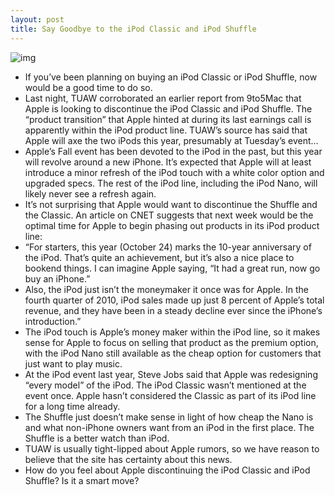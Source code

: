```yaml
---
layout: post
title: Say Goodbye to the iPod Classic and iPod Shuffle
---
```

![img](http://media.idownloadblog.com/wp-content/uploads/2011/09/apple-kill-ipod-shuffle-classic-1-e1317217091700.jpeg)
* If you’ve been planning on buying an iPod Classic or iPod Shuffle, now would be a good time to do so.
* Last night, TUAW corroborated an earlier report from 9to5Mac that Apple is looking to discontinue the iPod Classic and iPod Shuffle. The “product transition” that Apple hinted at during its last earnings call is apparently within the iPod product line. TUAW’s source has said that Apple will axe the two iPods this year, presumably at Tuesday’s event…
* Apple’s Fall event has been devoted to the iPod in the past, but this year will revolve around a new iPhone. It’s expected that Apple will at least introduce a minor refresh of the iPod touch with a white color option and upgraded specs. The rest of the iPod line, including the iPod Nano, will likely never see a refresh again.
* It’s not surprising that Apple would want to discontinue the Shuffle and the Classic. An article on CNET suggests that next week would be the optimal time for Apple to begin phasing out products in its iPod product line:
* “For starters, this year (October 24) marks the 10-year anniversary of the iPod. That’s quite an achievement, but it’s also a nice place to bookend things. I can imagine Apple saying, “It had a great run, now go buy an iPhone.”
* Also, the iPod just isn’t the moneymaker it once was for Apple. In the fourth quarter of 2010, iPod sales made up just 8 percent of Apple’s total revenue, and they have been in a steady decline ever since the iPhone’s introduction.”
* The iPod touch is Apple’s money maker within the iPod line, so it makes sense for Apple to focus on selling that product as the premium option, with the iPod Nano still available as the cheap option for customers that just want to play music.
* At the iPod event last year, Steve Jobs said that Apple was redesigning “every model” of the iPod. The iPod Classic wasn’t mentioned at the event once. Apple hasn’t considered the Classic as part of its iPod line for a long time already.
* The Shuffle just doesn’t make sense in light of how cheap the Nano is and what non-iPhone owners want from an iPod in the first place. The Shuffle is a better watch than iPod.
* TUAW is usually tight-lipped about Apple rumors, so we have reason to believe that the site has certainty about this news.
* How do you feel about Apple discontinuing the iPod Classic and iPod Shuffle? Is it a smart move?

